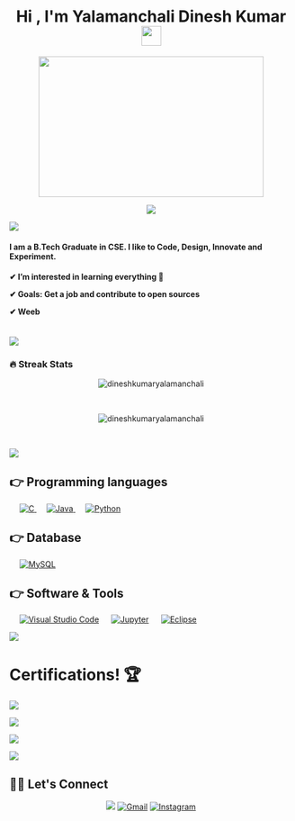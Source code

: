 <h1 align="center">Hi , I'm Yalamanchali Dinesh Kumar <img src="https://media.giphy.com/media/hvRJCLFzcasrR4ia7z/giphy.gif" width="35"></h1>
<p align="center" ><img src="https://camo.githubusercontent.com/992babdffd8c74a1502de375fbdf7e4d54773242/68747470733a2f2f6d656469612e67697068792e636f6d2f6d656469612f53576f536b4e36447854737a71494b4571762f67697068792e676966"  width="400" height="250"/></p>


<p align="center">
  <a href="https://github.com/DenverCoder1/readme-typing-svg"><img src="https://readme-typing-svg.herokuapp.com?lines=Computer+Science+Graduate;SOFTWARE%20ENGINEER%20|%20Learning+Full+stack%20;Always%20learning%20new%20things&center=true&width=500&height=50"></a>
</p>

<a href="https://github.com/404"><img src="https://user-images.githubusercontent.com/73097560/115834477-dbab4500-a447-11eb-908a-139a6edaec5c.gif"></a>


<h4 align="left">I am a B.Tech Graduate in CSE. I like to Code, Design, Innovate and Experiment.</h4>
<h4 align="left">

✔ I’m interested in learning everything 🤣
  
✔ Goals: Get a job and contribute to open sources

✔ Weeb
  
 </h4>

<br>
<a href="https://github.com/404"><img src="https://user-images.githubusercontent.com/73097560/115834477-dbab4500-a447-11eb-908a-139a6edaec5c.gif"></a>

### 🔥 Streak Stats
<p align="center"> <img src="https://komarev.com/ghpvc/?username=dineshkumaryalamanchali&label=Profile%20views&color=0e75b6&style=plastic" alt="dineshkumaryalamanchali" /> </p>

</br>
<p align="center"><img src="https://github-readme-streak-stats.herokuapp.com/?user=dineshkumaryalamanchali&theme=algolia" alt="dineshkumaryalamanchali"  /></p>

</br>


<a href="https://github.com/404"><img src="https://user-images.githubusercontent.com/73097560/115834477-dbab4500-a447-11eb-908a-139a6edaec5c.gif"></a>

## 👉 Programming languages</h1>
<p align="left"> 
  &emsp; 
  <a href="https://www.cprogramming.com/" target="_blank"> 
    <img alt="C" src="https://img.shields.io/badge/C%20-%232370ED.svg?logo=c&logoColor=white">
  </a> 
  &emsp;
  <a href="https://www.java.com" target="_blank"> 
    <img alt="Java" src="https://img.shields.io/badge/Java-%23007396.svg?logo=java&logoColor=white">
  </a>
  &emsp;
   <a href="https://www.python.org" target="_blank">
    <img alt="Python" src="https://img.shields.io/badge/Python%20-%2314354C.svg?logo=python&logoColor=white">
  </a>
  
## 👉 Database</h1>
<p align="left">
  &emsp;
    <a href="https://www.mysql.com/"><img alt="MySQL" src="https://img.shields.io/badge/MySQL-%2300f.svg?style=flat&llogo=mysql&logoColor=white"></a>
  &emsp;
</p>

## 👉 Software & Tools</h1>
<p>
&emsp;
    <a href="#"><img alt="Visual Studio Code" src="https://img.shields.io/badge/Visual%20Studio%20Code-0078d7.svg?logo=visual-studio-code&logoColor=white"></a>
&emsp;
    <a href="#"><img alt="Jupyter" src="https://img.shields.io/badge/Jupyter%20-%23F37626.svg?logo=Jupyter&logoColor=white"></a>
&emsp;  
    <a href="#"><img alt="Eclipse" src="https://img.shields.io/badge/-Eclipse-333333?style=flat&logo=eclipse-ide&logoColor=white"></a>
</p>

<a href="https://github.com/404"><img src="https://user-images.githubusercontent.com/73097560/115834477-dbab4500-a447-11eb-908a-139a6edaec5c.gif"></a>


<h1>Certifications! 🏆</h1>
  
![](https://img.shields.io/badge/Automation%20Anywhere%20Essential%20Level-red?style=for-the-badge)
  
![](https://img.shields.io/badge/Automation%20Anywhere%20Advance%20Level-white?style=for-the-badge)

![](https://img.shields.io/badge/Salesforce%20Certified%20Administrator-blue?style=for-the-badge)

 <a href="https://github.com/404"><img src="https://user-images.githubusercontent.com/73097560/115834477-dbab4500-a447-11eb-908a-139a6edaec5c.gif"></a>
 
## 🙋‍♀️ Let's Connect
<p align="center">
	<a href="https://www.linkedin.com/in/dinesh-kumar-yalamanchali-493ab1160/"><img src="https://img.shields.io/badge/linkedin-%230077B5.svg?&style=for-the-badge&logo=linkedin&logoColor=white"/></a>
  <a href="dineshdinesh036@gmil.com"><img src="https://img.shields.io/badge/gmail-%23FF0000.svg?&style=for-the-badge&logo=gmail&logoColor=white" alt="Gmail"/></a>
	<a href="https://www.instagram.com/dineshkumar_yalamanchali/"><img src="https://img.shields.io/badge/instagram-%230077B5.svg?&style=for-the-badge&logo=instagram&logoColor=white" alt="Instagram"/></a>	
</p>


